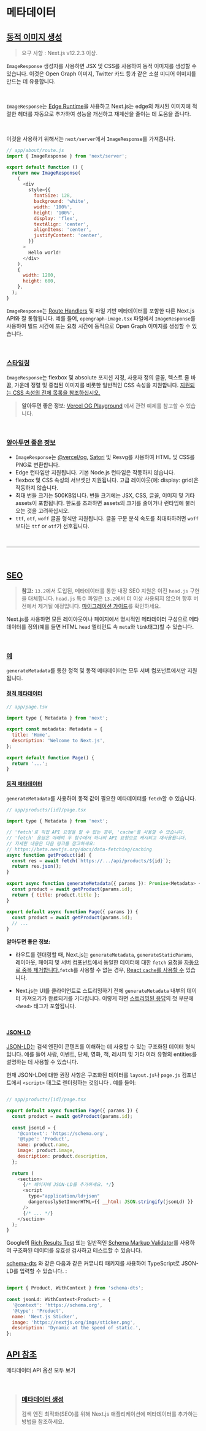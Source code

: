# 메타데이터

## [동적 이미지 생성](#동적-이미지-생성)
> 요구 사항 : Next.js v12.2.3 이상.

`ImageResponse` 생성자를 사용하면 JSX 및 CSS를 사용하여 동적 이미지를 생성할 수 있습니다. 이것은 Open Graph 이미지, Twitter 카드 등과 같은 소셜 미디어 이미지를 만드는 데 유용합니다.

<br>

`ImageResponse`는 [Edge Runtime](../../BuildingYourApplication/Rendering/Edge_and_Node.js_Runtimes.md)을 사용하고 Next.js는 edge의 캐시된 이미지에 적절한 헤더를 자동으로 추가하여 성능을 개선하고 재계산을 줄이는 데 도움을 줍니다.

<br>

이것을 사용하기 위해서는 `next/server`에서 `ImageResponse`를 가져옵니다.


```javascript
// app/about/route.js
import { ImageResponse } from 'next/server';

export default function () {
  return new ImageResponse(
    (
      <div
        style={{
          fontSize: 128,
          background: 'white',
          width: '100%',
          height: '100%',
          display: 'flex',
          textAlign: 'center',
          alignItems: 'center',
          justifyContent: 'center',
        }}
      >
        Hello world!
      </div>
    ),
    {
      width: 1200,
      height: 600,
    },
  );
}
```

`ImageResponse`는 [Route Handlers](../Routing/Route_Handlers.md) 및 파일 기반 메타데이터를 포함한 다른 Next.js API와 잘 통합됩니다. 예를 들어, 
`opengraph-image.tsx` 파일에서 `ImageResponse`를 사용하여 빌드 시간에 또는 요청 시간에 동적으로 Open Graph 이미지를 생성할 수 있습니다.

<br>

### [스타일링](#스타일링)

`ImageResponse`는 flexbox 및 absolute 포지션 지정, 사용자 정의 글꼴, 텍스트 줄 바꿈, 가운데 정렬 및 중첩된 이미지를 비롯한 일반적인 CSS 속성을 지원합니다. [지원되는 CSS 속성의 전체 목록을 참조하십시오.](../../APIReference/Functions/imageResponse.md)

>__알아두면 좋은 정보__: [Vercel OG Playground](https://og-playground.vercel.app/) 에서 관련 예제를 참고할 수 있습니다.

<br>

### [알아두면 좋은 정보](#알아두면-좋은-정보)

* `ImageResponse`는 [@vercel/og](https://vercel.com/docs/concepts/functions/edge-functions/og-image-generation), [Satori](https://github.com/vercel/satori) 및 Resvg를 사용하여 HTML 및 CSS를 PNG로 변환합니다.
* Edge 런타임만 지원됩니다. 기본 Node.js 런타임은 작동하지 않습니다.
* flexbox 및 CSS 속성의 서브셋만 지원됩니다. 고급 레이아웃(예: display: grid)은 작동하지 않습니다.
* 최대 번들 크기는 500KB입니다. 번들 크기에는 JSX, CSS, 글꼴, 이미지 및 기타 assets이 포함됩니다. 한도를 초과하면 assets의 크기를 줄이거나 런타임에 불러오는 것을 고려하십시오.
* `ttf`, `otf`, `woff` 글꼴 형식만 지원됩니다. 글꼴 구문 분석 속도를 최대화하려면 `woff`보다는 `ttf` or `otf`가 선호됩니다.

<br><hr><br>

## [SEO](#seo)
> __참고:__  `13.2`에서 도입된, 메타데이터를 통한 내장 SEO 지원은 이전 `head.js` 구현을 대체합니다. `head.js` 특수 파일은 `13.2`에서 더 이상 사용되지 않으며 향후 버전에서 제거될 예정입니다. [마이그레이션 가이드]()를 확인하세요.

Next.js를 사용하면 모든 레이아웃이나 페이지에서 명시적인 메타데이터 구성으로 메타데이터를 정의(예를 들면 HTML `head` 엘리먼트 속 `meta`와 `link`태그)할 수 있습니다. 

<br>

### [예](#예)
`generateMetadata`를 통한 정적 및 동적 메타데이터는 모두 서버 컴포넌트에서만 지원됩니다.

#### [정적 메타데이터](#정적-메타데이터)
```javascript
// app/page.tsx

import type { Metadata } from 'next';
 
export const metadata: Metadata = {
  title: 'Home',
  description: 'Welcome to Next.js',
};
 
export default function Page() {
  return '...';
}
```

#### [동적 메타데이터](#동적-메타데이터)
`generateMetadata`를 사용하여 동적 값이 필요한 메타데이터를 `fetch`할 수 있습니다.

``` javascript
// app/products/[id]/page.tsx

import type { Metadata } from 'next';

// 'fetch'로 직접 API 요청을 할 수 없는 경우, 'cache'를 사용할 수 있습니다. 
// 'fetch' 응답은 아래의 두 함수에서 하나의 API 요청으로 캐시되고 재사용됩니다.
// 자세한 내용은 다음 링크를 참고하세요: 
// https://beta.nextjs.org/docs/data-fetching/caching
async function getProduct(id) {
  const res = await fetch(`https://.../api/products/${id}`);
  return res.json();
}
 
export async function generateMetadata({ params }): Promise<Metadata> {
  const product = await getProduct(params.id);
  return { title: product.title };
}
 
export default async function Page({ params }) {
  const product = await getProduct(params.id);
  // ...
}
```
__알아두면 좋은 정보:__

* 라우트를 렌더링할 때, Next.js는 `generateMetadata`, `generateStaticParams`, 레이아웃, 페이지 및 서버 컴포넌트에서 동일한 데이터에 대한 `fetch` 요청을 [자동으로 중복 제거합니다.](../DataFetching/)`fetch`를 사용할 수 없는 경우, [React `cache`를 사용할 수](../DataFetching/Caching.md) 있습니다.

* Next.js는 UI를 클라이언트로 스트리밍하기 전에 `generateMetadata` 내부의 데이터 가져오기가 완료되기를 기다립니다. 이렇게 하면 [스트리밍된 응답](../Routing/Loading_UI_and_Streaming.md)의 첫 부분에 `<head>` 태그가 포함됩니다.

<br>

#### [JSON-LD](#json-ld)
[JSON-LD](https://json-ld.org/)는 검색 엔진이 콘텐츠를 이해하는 데 사용할 수 있는 구조화된 데이터 형식입니다. 예를 들어 사람, 이벤트, 단체, 영화, 책, 레시피 및 기타 여러 유형의 entities를 설명하는 데 사용할 수 있습니다.

현재 JSON-LD에 대한 권장 사항은 구조화된 데이터를 `layout.js`나 `page.js` 컴포넌트에서 `<script>` 태그로 렌더링하는 것입니다 . 예를 들어:

``` javascript

// app/products/[id]/page.tsx

export default async function Page({ params }) {
  const product = await getProduct(params.id);
 
  const jsonLd = {
    '@context': 'https://schema.org',
    '@type': 'Product',
    name: product.name,
    image: product.image,
    description: product.description,
  };
 
  return (
    <section>
      {/* 페이지에 JSON-LD를 추가하세요. */}
      <script
        type="application/ld+json"
        dangerouslySetInnerHTML={{ __html: JSON.stringify(jsonLd) }}
      />
      {/* ... */}
    </section>
  );
}
```
Google의 [Rich Results Test](https://search.google.com/test/rich-results) 또는 일반적인 [Schema Markup Validator](https://validator.schema.org/)를 사용하여 구조화된 데이터를 유효성 검사하고 테스트할 수 있습니다. 

[schema-dts](https://www.npmjs.com/package/schema-dts) 와 같은 다음과 같은 커뮤니티 패키지를 사용하여 TypeScript로 JSON-LD를 입력할 수 있습니다. :

``` javascript

import { Product, WithContext } from 'schema-dts';
 
const jsonLd: WithContext<Product> = {
  '@context': 'https://schema.org',
  '@type': 'Product',
  name: 'Next.js Sticker',
  image: 'https://nextjs.org/imgs/sticker.png',
  description: 'Dynamic at the speed of static.',
};
```

## [API 참조](#api-참조)
메타데이터 API 옵션 모두 보기

<br>

> ### [메타데이터 생성](../../APIReference/Functions/generateMetadata.md) <br>
>  검색 엔진 최적화(SEO)를 위해 Next.js 애플리케이션에 메타데이터를 추가하는 방법을 참조하세요.